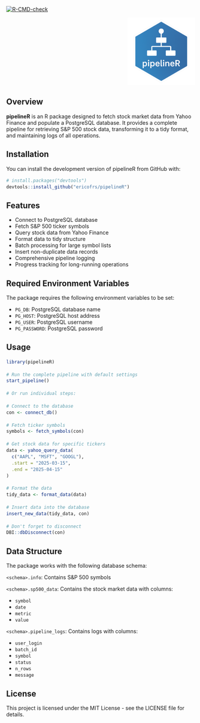 <!-- badges: start -->
[![R-CMD-check](https://github.com/ericofrs/pipelineR/actions/workflows/R-CMD-check.yaml/badge.svg)](https://github.com/ericofrs/pipelineR/actions/workflows/R-CMD-check.yaml)
<!-- badges: end -->

<p align="right">
  <img src="man/figures/logo.png" width="180" />
</p>

## Overview

**pipelineR** is an R package designed to fetch stock market data from Yahoo Finance and populate a PostgreSQL database. It provides a complete pipeline for retrieving S&P 500 stock data, transforming it to a tidy format, and maintaining logs of all operations.

## Installation

You can install the development version of pipelineR from GitHub with:

```r
# install.packages("devtools")
devtools::install_github("ericofrs/pipelineR")
```

## Features

- Connect to PostgreSQL database
- Fetch S&P 500 ticker symbols
- Query stock data from Yahoo Finance
- Format data to tidy structure
- Batch processing for large symbol lists
- Insert non-duplicate data records
- Comprehensive pipeline logging
- Progress tracking for long-running operations

## Required Environment Variables

The package requires the following environment variables to be set:

- `PG_DB`: PostgreSQL database name
- `PG_HOST`: PostgreSQL host address
- `PG_USER`: PostgreSQL username
- `PG_PASSWORD`: PostgreSQL password

## Usage

```r
library(pipelineR)

# Run the complete pipeline with default settings
start_pipeline()

# Or run individual steps:

# Connect to the database
con <- connect_db()

# Fetch ticker symbols
symbols <- fetch_symbols(con)

# Get stock data for specific tickers
data <- yahoo_query_data(
  c("AAPL", "MSFT", "GOOGL"),
  .start = "2025-03-15",
  .end = "2025-04-15"
)

# Format the data
tidy_data <- format_data(data)

# Insert data into the database
insert_new_data(tidy_data, con)

# Don't forget to disconnect
DBI::dbDisconnect(con)
```

## Data Structure

The package works with the following database schema:

`<schema>.info`: Contains S&P 500 symbols

`<schema>.sp500_data`: Contains the stock market data with columns:

 - `symbol`
 - `date`
 - `metric`
 - `value`

`<schema>.pipeline_logs`: Contains logs with columns:

 - `user_login`
 - `batch_id`
 - `symbol`
 - `status`
 - `n_rows`
 - `message`

## License

This project is licensed under the MIT License - see the LICENSE file for details.
